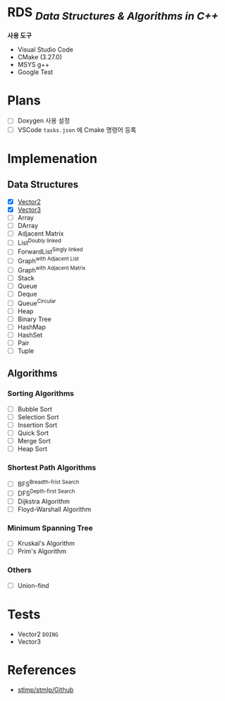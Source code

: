 # **RDS** <sub>*Data Structures & Algorithms in C++*</sub>

**사용 도구**

- Visual Studio Code
- CMake (3.27.0) 
- MSYS g++
- Google Test

# Plans

- [ ] Doxygen 사용 설정
- [ ] VSCode `tasks.json` 에 Cmake 명령어 등록

# Implemenation

## Data Structures

- [X] [Vector2](/include/Vector2/Vector2.h)
- [X] [Vector3](/include/Vector3/Vector3.h)
- [ ] Array
- [ ] DArray
- [ ] Adjacent Matrix
- [ ] List<sup>Doubly linked</sup>
- [ ] ForwardList<sup>Singly linked</sup>
- [ ] Graph<sup>with Adjacent List</sup>
- [ ] Graph<sup>with Adjacent Matrix</sup>
- [ ] Stack
- [ ] Queue
- [ ] Deque
- [ ] Queue<sup>Circular</sup>
- [ ] Heap
- [ ] Binary Tree
- [ ] HashMap
- [ ] HashSet
- [ ] Pair
- [ ] Tuple

## Algorithms

### Sorting Algorithms

- [ ] Bubble Sort
- [ ] Selection Sort
- [ ] Insertion Sort
- [ ] Quick Sort
- [ ] Merge Sort
- [ ] Heap Sort

### Shortest Path Algorithms

- [ ] BFS<sup>Breadth-frist Search</sup>
- [ ] DFS<sup>Depth-first Search</sup>
- [ ] Dijkstra Algorithm
- [ ] Floyd-Warshall Algorithm

### Minimum Spanning Tree

- [ ] Kruskal's Algorithm
- [ ] Prim's Algorithm

### Others

- [ ] Union-find 


# Tests

- Vector2 `DOING`
- Vector3


# References

- [stlmp/stmlp/Github](https://github.com/stlmp/stlmp)
